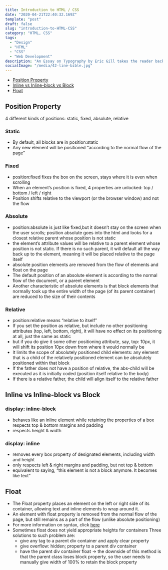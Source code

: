 ```yaml
---
title: Introduction to HTML / CSS 
date: "2020-04-21T22:40:32.169Z"
template: "post"
draft: false
slug: "introduction-to-HTML-CSS"
category: "HTML, CSS"
tags:
  - "Design"
  - "HTML"
  - "CSS"
  - "Web Development"
description: "An Essay on Typography by Eric Gill takes the reader back to the year 1930. The year when a conflict between two worlds came to its term. The machines of the industrial world finally took over the handicrafts."
socialImage: "/media/42-line-bible.jpg"
---
```


- [Position Property](##Position-Property)
- [Inline vs Inline-block vs Block](##Inline-vs-Inline-block-vs-Block)
- [Float](##Float)

## Position Property
4 different kinds of positions: static, fixed, absolute, relative

### Static
- By default, all blocks are in position:static
- Any new element will be positioned “according to the normal flow of the page”

### Fixed
- position:fixed fixes the box on the screen, stays where it is even when scrolling
- When an element’s position is fixed, 4 properties are unlocked: top / bottom / left / right
- Position shifts relative to the viewport (or the browser window) and not the flow

### Absolute
- position:absolute is just like fixed,but it doesn’t stay on the screen when the user scrolls; position absolute goes into the html and looks for a closest relative parent whose position is not static
- the element’s attribute values will be relative to a parent element whose position is not static. If there is no such parent, it will default all the way back up to the element, meaning it will be placed relative to the page itself
- absolute position elements are removed from the flow of elements and float on the page
- The default position of an absolute element is according to the normal flow of the document, or a parent element
- Another characteristic of absolute elements is that block elements that normally took up the entire width of the page (of its parent container) are reduced to the size of their contents

### Relative
- position:relative means “relative to itself”
- If you set the position as relative, but include no other positioning attributes (top, left, bottom, right), it will have no effect on its positioning at all, just the same as static
- but if you do give it some other positioning attribute, say, top: 10px, it will shift its position 10px down from where it would normally be
- It limits the scope of absolutely positioned child elements: any element that is a child of the relatively positioned element can be absolutely positioned within that block
- If the father does not have a position of relative, the abs-child will be executed as it is initially coded (position itself relative to the body)
- If there is a relative father, the child will align itself to the relative father

## Inline vs Inline-block vs Block
### display: inline-block
- behaves like an inline element while retaining the properties of a box
respects top & bottom margins and padding
- respects height & width
### display: inline
- removes every box property of designated elements, including width and height
- only respects left & right margins and padding, but not top & bottom
- equivalent to saying, “this element is not a block anymore. It becomes like text”

## Float
- The Float property places an element on the left or right side of its container, allowing text and inline elements to wrap around it.
- An element with float property is removed from the normal flow of the page, but still remains as a part of the flow (unlike absolute positioning)
- For more information on syntax, click [here](https://developer.mozilla.org/en-US/docs/Web/CSS/float)
- Sometimes float does not yield appropriate heights for containers Three solutions to such problem are:
	- give any tag to a parent div container and apply clear property
	- give overflow: hidden; property to a parent div container
	- have the parent div container float → the downside of this method is that the parent class loses block property, so the user needs to manually give width of 100% to retain the block property